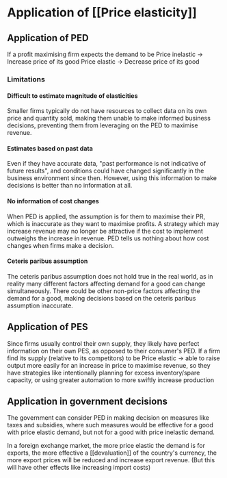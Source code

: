 # Application of [[Price elasticity]]

## Application of PED
If a profit maximising firm expects the demand to be
Price inelastic -> Increase price of its good
Price elastic -> Decrease price of its good

### Limitations

#### Difficult to estimate magnitude of elasticities
 Smaller firms typically do not have resources to collect data on its own price and quantity sold, making them unable to make informed business decisions, preventing them from leveraging on the PED to maximise revenue.

#### Estimates based on past data
Even if they have accurate data, "past performance is not indicative of future results", and conditions could have changed significantly in the business environment since then. However, using this information to make decisions is better than no information at all.

#### No information of cost changes
When PED is applied, the assumption is for them to maximise their PR, which is inaccurate as they want to maximise profits. A strategy which may increase revenue may no longer be attractive if the cost to implement outweighs the increase in revenue. PED tells us nothing about how cost changes when firms make a decision. 

#### Ceteris paribus assumption
The ceteris paribus assumption does not hold true in the real world, as in reality many different factors affecting demand for a good can change simultaneously. There could be other non-price factors affecting the demand for a good, making decisions based on the ceteris paribus assumption inaccurate.

## Application of PES
Since firms usually control their own supply, they likely have perfect information on their own PES, as opposed to their consumer's PED. 
If a firm find its supply (relative to its competitors) to be
Price elastic -> able to raise output more easily for an increase in price to maximise revenue, so they have strategies like intentionally planning for excess inventory/spare capacity, or using greater automation to more swiftly increase production


## Application in government decisions
The government can consider PED in making decision on measures like taxes and subsidies, where such measures would be effective for a good with price elastic demand, but not for a good with price inelastic demand. 

In a foreign exchange market, the more price elastic the demand is for exports, the more effective a [[devaluation]] of the country's currency, the more export prices will be reduced and increase export revenue. (But this will have other effects like increasing import costs)